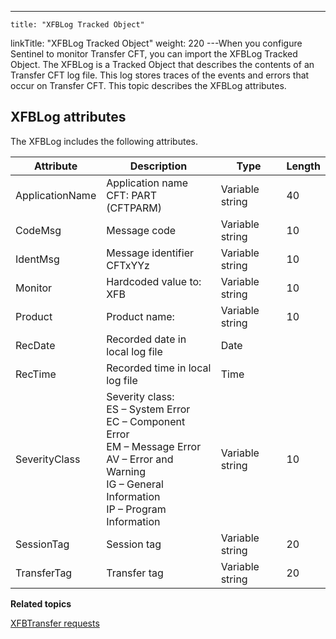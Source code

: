 ---
    title: "XFBLog Tracked Object"
linkTitle: "XFBLog Tracked Object"
weight: 220
---When you configure Sentinel to monitor Transfer CFT, you can import
the XFBLog Tracked Object. The XFBLog is a Tracked Object that describes
the contents of an Transfer CFT log file. This log stores traces of the
events and errors that occur on Transfer CFT. This topic describes the XFBLog attributes.

## XFBLog attributes

The XFBLog includes the following attributes.

| Attribute  | Description  | Type  | Length  |
| --- | --- | --- | --- |
| ApplicationName  | Application name<br/> CFT: PART (CFTPARM) | Variable string  | 40  |
| CodeMsg  | Message code  | Variable string  | 10  |
| IdentMsg  | Message identifier CFTxYYz  | Variable string  | 10  |
| Monitor  | Hardcoded value to: XFB  | Variable string  | 10  |
| Product  | Product name:  | Variable string  | 10  |
| RecDate  | Recorded date in local log file  | Date  |   |
| RecTime  | Recorded time in local log file  | Time  |   |
| SeverityClass  | Severity class:<br/> ES – System Error<br/> EC – Component Error<br/> EM – Message Error<br/> AV – Error and Warning<br/> IG – General Information<br/> IP – Program Information | Variable string  | 10  |
| SessionTag  | Session tag  | Variable string  | 20  |
| TransferTag  | Transfer tag  | Variable string  | 20  |

****Related topics****

[XFBTransfer requests](../xfbtransfer_request)
